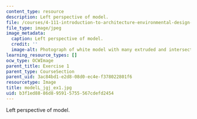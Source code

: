```yaml
---
content_type: resource
description: Left perspective of model.
file: /courses/4-111-introduction-to-architecture-environmental-design-spring-2014/b3f1ed8886d895915755567cdefd2454_modelL_jgj_ex1.jpg
file_type: image/jpeg
image_metadata:
  caption: Left perspective of model.
  credit: ''
  image-alt: Photograph of white model with many extruded and intersecting planes.
learning_resource_types: []
ocw_type: OCWImage
parent_title: Exercise 1
parent_type: CourseSection
parent_uid: 3ac84bd1-e2d8-08d0-ec4e-f378022801f6
resourcetype: Image
title: modelL_jgj_ex1.jpg
uid: b3f1ed88-86d8-9591-5755-567cdefd2454
---
```

Left perspective of model.

